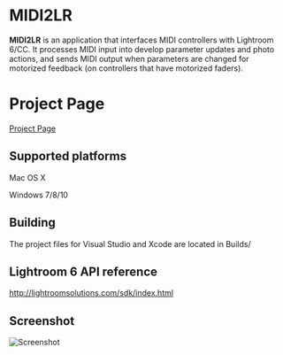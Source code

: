 # MIDI2LR
**MIDI2LR** is an application that interfaces MIDI controllers with Lightroom 6/CC. It processes MIDI input into develop parameter updates and photo actions, and sends MIDI output when parameters are changed for motorized feedback (on controllers that have motorized faders).

# Project Page
[Project Page](http://thegouger.github.io/MIDI2LR)


## Supported platforms
Mac OS X

Windows 7/8/10

## Building
The project files for Visual Studio and Xcode are located in Builds/

## Lightroom 6 API reference
<http://lightroomsolutions.com/sdk/index.html>

## Screenshot
![Screenshot](http://i.imgur.com/nneRpK1.png)
